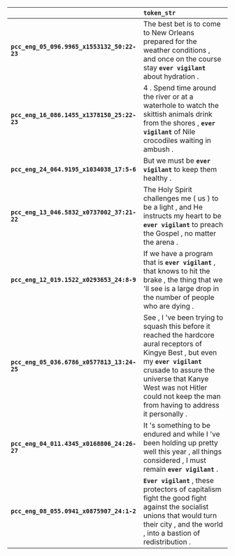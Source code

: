 |                                             | `token_str`                                                                                                                                                                                                                                                          |
|:--------------------------------------------|:---------------------------------------------------------------------------------------------------------------------------------------------------------------------------------------------------------------------------------------------------------------------|
| **`pcc_eng_05_096.9965_x1553132_50:22-23`** | The best bet is to come to New Orleans prepared for the weather conditions , and once on the course stay __``ever vigilant``__ about hydration .                                                                                                                     |
| **`pcc_eng_16_086.1455_x1378150_25:22-23`** | 4 . Spend time around the river or at a waterhole to watch the skittish animals drink from the shores , __``ever vigilant``__ of Nile crocodiles waiting in ambush .                                                                                                 |
| **`pcc_eng_24_064.9195_x1034038_17:5-6`**   | But we must be __``ever vigilant``__ to keep them healthy .                                                                                                                                                                                                          |
| **`pcc_eng_13_046.5832_x0737002_37:21-22`** | The Holy Spirit challenges me ( us ) to be a light , and He instructs my heart to be __``ever vigilant``__ to preach the Gospel , no matter the arena .                                                                                                              |
| **`pcc_eng_12_019.1522_x0293653_24:8-9`**   | If we have a program that is __``ever vigilant``__ , that knows to hit the brake , the thing that we 'll see is a large drop in the number of people who are dying .                                                                                                 |
| **`pcc_eng_05_036.6786_x0577813_13:24-25`** | See , I 've been trying to squash this before it reached the hardcore aural receptors of Kingye Best , but even my __``ever vigilant``__ crusade to assure the universe that Kanye West was not Hitler could not keep the man from having to address it personally . |
| **`pcc_eng_04_011.4345_x0168806_24:26-27`** | It 's something to be endured and while I 've been holding up pretty well this year , all things considered , I must remain __``ever vigilant``__ .                                                                                                                  |
| **`pcc_eng_08_055.0941_x0875907_24:1-2`**   | __``Ever vigilant``__ , these protectors of capitalism fight the good fight against the socialist unions that would turn their city , and the world , into a bastion of redistribution .                                                                             |